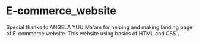 # E-commerce_website
Special thanks to ANGELA YUU Ma'am for helping and making landing page of E-commerce website. This website using basics of HTML and CSS .
